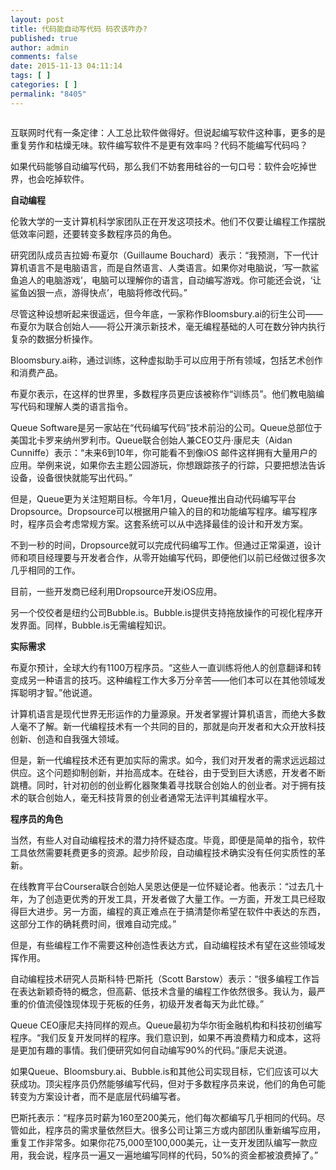 ```yaml
---
layout: post
title: 代码能自动写代码 码农该咋办?
published: true
author: admin
comments: false
date: 2015-11-13 04:11:14
tags: [ ]
categories: [ ]
permalink: "8405"
---
```

![]()

互联网时代有一条定律：人工总比软件做得好。但说起编写软件这种事，更多的是重复劳作和枯燥无味。软件编写软件不是更有效率吗？代码不能编写代码吗？

如果代码能够自动编写代码，那么我们不妨套用硅谷的一句口号：软件会吃掉世界，也会吃掉软件。

**自动编程**

伦敦大学的一支计算机科学家团队正在开发这项技术。他们不仅要让编程工作摆脱低效率问题，还要转变多数程序员的角色。

研究团队成员吉拉姆·布夏尔（Guillaume Bouchard）表示：“我预测，下一代计算机语言不是电脑语言，而是自然语言、人类语言。如果你对电脑说，‘写一款鲨鱼追人的电脑游戏’，电脑可以理解你的语言，自动编写游戏。你可能还会说，‘让鲨鱼凶狠一点，游得快点’，电脑将修改代码。”

尽管这种设想听起来很遥远，但今年底，一家称作Bloomsbury.ai的衍生公司——布夏尔为联合创始人——将公开演示新技术，毫无编程基础的人可在数分钟内执行复杂的数据分析操作。

Bloomsbury.ai称，通过训练，这种虚拟助手可以应用于所有领域，包括艺术创作和消费产品。

布夏尔表示，在这样的世界里，多数程序员更应该被称作“训练员”。他们教电脑编写代码和理解人类的语言指令。

Queue Software是另一家站在“代码编写代码”技术前沿的公司。Queue总部位于美国北卡罗来纳州罗利市。Queue联合创始人兼CEO艾丹·康尼夫（Aidan Cunniffe）表示：“未来6到10年，你可能看不到像iOS 邮件这样拥有大量用户的应用。举例来说，如果你去主题公园游玩，你想跟踪孩子的行踪，只要把想法告诉设备，设备很快就能写出代码。”

但是，Queue更为关注短期目标。今年1月，Queue推出自动代码编写平台Dropsource。Dropsource可以根据用户输入的目的和功能编写程序。编写程序时，程序员会考虑常规方案。这套系统可以从中选择最佳的设计和开发方案。

不到一秒的时间，Dropsource就可以完成代码编写工作。但通过正常渠道，设计师和项目经理要与开发者合作，从零开始编写代码，即便他们以前已经做过很多次几乎相同的工作。

目前，一些开发商已经利用Dropsource开发iOS应用。

另一个佼佼者是纽约公司Bubble.is。Bubble.is提供支持拖放操作的可视化程序开发界面。同样，Bubble.is无需编程知识。

**实际需求**

布夏尔预计，全球大约有1100万程序员。“这些人一直训练将他人的创意翻译和转变成另一种语言的技巧。这种编程工作大多万分辛苦——他们本可以在其他领域发挥聪明才智。”他说道。

计算机语言是现代世界无形运作的力量源泉。开发者掌握计算机语言，而绝大多数人毫不了解。新一代编程技术有一个共同的目的，那就是向开发者和大众开放科技创新、创造和自我强大领域。

但是，新一代编程技术还有更加实际的需求。如今，我们对开发者的需求远远超过供应。这个问题抑制创新，并抬高成本。在硅谷，由于受到巨大诱惑，开发者不断跳槽。同时，针对初创的创业孵化器聚集着寻找联合创始人的创业者。对于拥有技术的联合创始人，毫无科技背景的创业者通常无法评判其编程水平。

**程序员的角色**

当然，有些人对自动编程技术的潜力持怀疑态度。毕竟，即便是简单的指令，软件工具依然需要耗费更多的资源。起步阶段，自动编程技术确实没有任何实质性的革新。

在线教育平台Coursera联合创始人吴恩达便是一位怀疑论者。他表示：“过去几十年，为了创造更优秀的开发工具，开发者做了大量工作。一方面，开发工具已经取得巨大进步。另一方面，编程的真正难点在于搞清楚你希望在软件中表达的东西，这部分工作的确耗费时间，很难自动完成。”

但是，有些编程工作不需要这种创造性表达方式，自动编程技术有望在这些领域发挥作用。

自动编程技术研究人员斯科特·巴斯托（Scott Barstow）表示：“很多编程工作旨在表达新颖奇特的概念，但高薪、低技术含量的编程工作依然很多。我认为，最严重的价值流侵蚀现体现于死板的任务，初级开发者每天为此忙碌。”

Queue CEO康尼夫持同样的观点。Queue最初为华尔街金融机构和科技初创编写程序。“我们反复开发同样的程序。我们意识到，如果不再浪费精力和成本，这将是更加有趣的事情。我们便研究如何自动编写90%的代码。”康尼夫说道。

如果Queue、Bloomsbury.ai、Bubble.is和其他公司实现目标，它们应该可以大获成功。顶尖程序员仍然能够编写代码，但对于多数程序员来说，他们的角色可能转变为方案设计者，而不是底层代码编写者。

巴斯托表示：“程序员时薪为160至200美元，他们每次都编写几乎相同的代码。尽管如此，程序员的需求量依然巨大。很多公司让第三方或内部团队重新编写应用，重复工作非常多。如果你花75,000至100,000美元，让一支开发团队编写一款应用，我会说，程序员一遍又一遍地编写同样的代码，50%的资金都被浪费掉了。”
